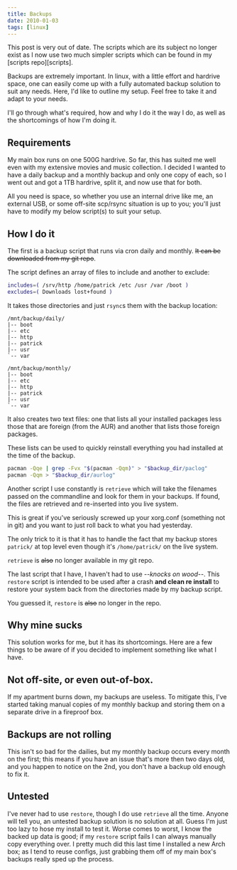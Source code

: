 ```yaml
---
title: Backups
date: 2010-01-03
tags: [linux]
---
```


<div class="well">
This post is very out of date. The scripts which are its subject no 
longer exist as I now use two much simpler scripts which can be found in 
my [scripts repo][scripts].
</div>

[scripts]: https://github.com/pbrisbin/scripts "Scripts"

Backups are extremely important. In linux, with a little effort and 
hardrive space, one can easily come up with a fully automated backup 
solution to suit any needs. Here, I'd like to outline my setup. Feel 
free to take it and adapt to your needs.

I'll go through what's required, how and why I do it the way I do, as 
well as the shortcomings of how I'm doing it.

## Requirements

My main box runs on one 500G hardrive. So far, this has suited me well 
even with my extensive movies and music collection. I decided I wanted 
to have a daily backup and a monthly backup and only one copy of each, 
so I went out and got a 1TB hardrive, split it, and now use that for 
both.

All you need is space, so whether you use an internal drive like me, an 
external USB, or some off-site scp/rsync situation is up to you; you'll 
just have to modify my below script(s) to suit your setup.

## How I do it

The first is a backup script that runs via cron daily and monthly. 
<del>It can be downloaded from my git repo</del>.

The script defines an array of files to include and another to exclude:

```bash 
includes=( /srv/http /home/patrick /etc /usr /var /boot )
excludes=( Downloads lost+found )
```

It takes those directories and just `rsync`s them with the backup 
location:

```
/mnt/backup/daily/
|-- boot
|-- etc
|-- http
|-- patrick
|-- usr
`-- var

/mnt/backup/monthly/
|-- boot
|-- etc
|-- http
|-- patrick
|-- usr
`-- var
```

It also creates two text files: one that lists all your installed 
packages less those that are foreign (from the AUR) and another that 
lists those foreign packages.

These lists can be used to quickly reinstall everything you had 
installed at the time of the backup.

```bash 
pacman -Qqe | grep -Fvx "$(pacman -Qqm)" > "$backup_dir/paclog"
pacman -Qqm > "$backup_dir/aurlog"
```

Another script I use constantly is `retrieve` which will take the 
filenames passed on the commandline and look for them in your backups. 
If found, the files are retrieved and re-inserted into you live system.

This is great if you've seriously screwed up your xorg.conf (something 
not in git) and you want to just roll back to what you had yesterday.

The only trick to it is that it has to handle the fact that my backup 
stores `patrick/` at top level even though it's `/home/patrick/` on the 
live system.

`retrieve` is <del>also</del> no longer available in my git repo.

The last script that I have, I haven't had to use *--knocks on wood--*. 
This `restore` script is intended to be used after a crash **and clean 
re install** to restore your system back from the directories made by my 
backup script.

You guessed it, `restore` is <del>also</del> no longer in the repo.

[restore]: http://github.com/pbrisbin/scripts/blob/master/restore

## Why mine sucks

This solution works for me, but it has its shortcomings. Here are a 
few things to be aware of if you decided to implement something like 
what I have.

## Not off-site, or even out-of-box.

If my apartment burns down, my backups are useless. To mitigate this, 
I've started taking manual copies of my monthly backup and storing them 
on a separate drive in a fireproof box.

## Backups are not rolling

This isn't so bad for the dailies, but my monthly backup occurs every 
month on the first; this means if you have an issue that's more then two 
days old, and you happen to notice on the 2nd, you don't have a backup 
old enough to fix it.

## Untested

I've never had to use `restore`, though I do use `retrieve` all the 
time. Anyone will tell you, an untested backup solution is no solution 
at all. Guess I'm just too lazy to hose my install to test it. Worse 
comes to worst, I know the backed up data is good; if my `restore` 
script fails I can always manually copy everything over. I pretty much 
did this last time I installed a new Arch box; as I tend to reuse 
configs, just grabbing them off of my main box's backups really sped up 
the process.
